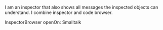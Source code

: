 I am an inspector that also shows all messages the inspected objects can understand. I combine inspector and code browser.

InspectorBrowser openOn: Smalltalk